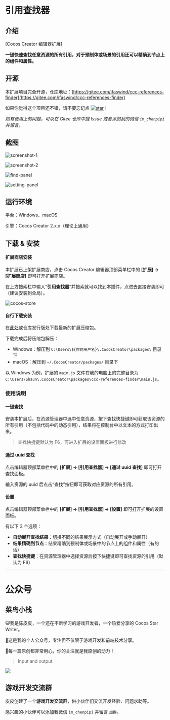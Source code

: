 # 引用查找器

## 介绍

[Cocos Creator 编辑器扩展]

**一键快速查找任意资源的所有引用，对于预制体或场景的引用还可以精确到节点上的组件和属性。**



## 开源

本扩展项目完全开源，仓库地址：[https://gitee.com/ifaswind/ccc-references-finder](https://gitee.com/ifaswind/ccc-references-finder)

如果你觉得这个项目还不错，请不要忘记点 [![star](https://gitee.com/ifaswind/ccc-references-finder/badge/star.svg?theme=dark)](https://gitee.com/ifaswind/ccc-references-finder/stargazers)！



*如有使用上的问题，可以在 Gitee 仓库中提 Issue 或者添加我的微信 `im_chenpipi` 并留言。*



## 截图

![screenshot-1](https://gitee.com/ifaswind/image-storage/raw/master/repositories/ccc-references-finder/screenshot-1.png)

![screenshot-2](https://gitee.com/ifaswind/image-storage/raw/master/repositories/ccc-references-finder/screenshot-2.png)

![find-panel](https://gitee.com/ifaswind/image-storage/raw/master/repositories/ccc-references-finder/find-panel.png)

![setting-panel](https://gitee.com/ifaswind/image-storage/raw/master/repositories/ccc-references-finder/setting-panel.png)



## 运行环境

平台：Windows、macOS

引擎：Cocos Creator 2.x.x（理论上通用）



## 下载 & 安装

#### 扩展商店安装

本扩展已上架扩展商店，点击 Cocos Creator 编辑器顶部菜单栏中的 **[扩展] -> [扩展商店]** 即可打开扩展商店。

在上方搜索栏中输入“**引用查找器**”并搜索就可以找到本插件，点进去直接安装即可（建议安装到全局）。

![cocos-store](https://gitee.com/ifaswind/image-storage/raw/master/repositories/ccc-references-finder/cocos-store.png)



#### 自行下载安装

在[此处](https://gitee.com/ifaswind/ccc-references-finder/releases)或仓库发行版处下载最新的扩展压缩包。

下载完成后将压缩包解压：

- Windows：解压到 `C:\Users\${你的用户名}\.CocosCreator\packages\` 目录下
- macOS：解压到 `~/.CocosCreator/packages/` 目录下

以 Windows 为例，扩展的 `main.js` 文件在我的电脑上的完整目录为 `C:\Users\Shaun\.CocosCreator\packages\ccc-references-finder\main.js`。



### 使用说明

#### 一键查找

安装本扩展后，在资源管理器中选中任意资源，按下查找快捷键即可获取该资源的所有引用（不包括代码中的动态引用），结果将在控制台中以文本的方式打印出来。

> 查找快捷键默认为 F6，可进入扩展的设置面板进行修改



#### 通过 uuid 查找

点击编辑器顶部菜单栏中的 **[扩展] -> [引用查找器] -> [通过 uuid 查找]** 即可打开查找面板。

输入资源的 uuid 后点击“查找”按钮即可获取对应资源的所有引用。



#### 设置

点击编辑器顶部菜单栏中的 **[扩展] -> [引用查找器] -> [设置]** 即可打开扩展的设置面板。

有以下 3 个选项：

- **自动展开查找结果**：切换不同的结果展示方式（自动展开或手动展开）
- **结果精确到节点**：结果精确到预制体或场景中的节点上的组件和属性（有的话）
- **查找快捷键**：在资源管理器中选择资源后按下快捷键即可查找资源的引用（默认为 F6）



---



# 公众号

## 菜鸟小栈

😺我是陈皮皮，一个还在不断学习的游戏开发者，一个热爱分享的 Cocos Star Writer。

🎨这是我的个人公众号，专注但不仅限于游戏开发和前端技术分享。

💖每一篇原创都非常用心，你的关注就是我原创的动力！

> Input and output.

![](https://gitee.com/ifaswind/image-storage/raw/master/weixin/official-account.png)



## 游戏开发交流群

皮皮创建了一个**游戏开发交流群**，供小伙伴们交流开发经验、问题求助等。

感兴趣的小伙伴可以添加我微信 `im_chenpipi` 并留言 `加群`。